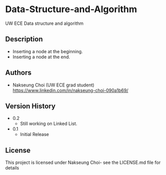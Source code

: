 # Data-Structure-and-Algorithm

UW ECE Data structure and algorithm

## Description

* Inserting a node at the beginning.
* Inserting a node at the end.

## Authors

* Nakseung Choi (UW ECE grad student) https://www.linkedin.com/in/nakseung-choi-090a1b69/

## Version History

* 0.2
    * Still working on Linked List.
* 0.1
    * Initial Release

## License

This project is licensed under Nakseung Choi- see the LICENSE.md file for details
